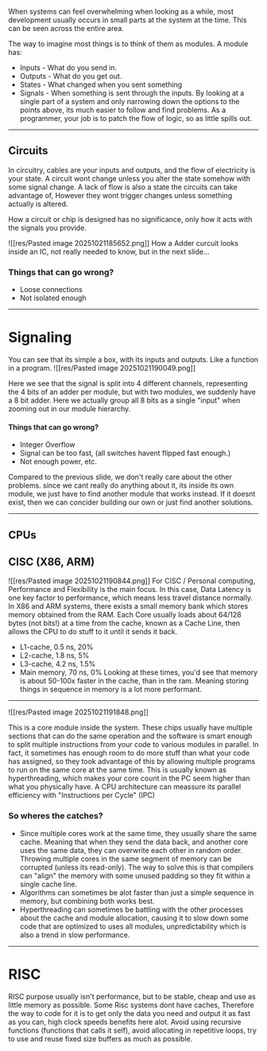 When systems can feel overwhelming when looking as a while, most development usually occurs in small parts at the system at the time.
This can be seen across the entire area.

The way to imagine most things is to think of them as modules.
A module has:
- Inputs - What do you send in.
- Outputs - What do you get out.
- States - What changed when you sent something
- Signals - When something is sent through the inputs.
By looking at a single part of a system and only narrowing down the options to the points above, its much easier to follow and find problems.
As a programmer, your job is to patch the flow of logic, so as little spills out.

---

## Circuits

In circuitry, cables are your inputs and outputs, and the flow of electricity is your state.
A circuit wont change unless you alter the state somehow with some signal change.
A lack of flow is also a state the circuits can take advantage of, 
However they wont trigger changes unless something actually is altered.

How a circuit or chip is designed has no significance, only how it acts with the signals you provide.

![[res/Pasted image 20251021185652.png]] 
How a Adder curcuit looks inside an IC, not really needed to know, but in the next slide...

### Things that can go wrong?
- Loose connections
- Not isolated enough


---

# Signaling

You can see that its simple a box, with its inputs and outputs. Like a function in a program.
![[res/Pasted image 20251021190049.png]]

Here we see that the signal is split into 4 different channels, representing the 4 bits of an adder per module, but with two modules, we suddenly have a 8 bit adder.
Here we actually group all 8 bits as a single "input" when zooming out in our module hierarchy.
#### Things that can go wrong?

- Integer Overflow
- Signal can be too fast, (all switches havent flipped fast enough.)
- Not enough power, etc.

Compared to the previous slide, we don't really care about the other problems. since we cant really do anything about it, its inside its own module, we just have to find another module that works instead. If it doesnt exist, then we can concider building our own or just find another solutions.

---

## CPUs
## CISC (X86, ARM)
![[res/Pasted image 20251021190844.png]]
For CISC / Personal computing, Performance and Flexibility is the main focus.
In this case, Data Latency is one key factor to performance, which means less travel distance normally.
In X86 and ARM systems, there exists a small memory bank which stores memory obtained from the RAM. 
Each Core usually loads about 64/128 bytes (not bits!) at a time from the cache, known as a Cache Line, then allows the CPU to do stuff to it until it sends it back.
- L1-cache, 0.5 ns, 20%
- L2-cache, 1.8 ns, 5%
- L3-cache, 4.2 ns, 1.5%
- Main memory, 70 ns, 0%
Looking at these times, you'd see that memory is about 50-100x faster in the cache, than in the ram. Meaning storing things in sequence in memory is a lot more performant.
---
![[res/Pasted image 20251021191848.png]]

This is a core module inside the system. These chips usually have multiple sections that can do the same operation and the software is smart enough to split multiple instructions from your code to various modules in parallel. 
In fact, it sometimes has enough room to do more stuff than what your code has assigned, so they took advantage of this by allowing multiple programs to run on the same core at the same time. 
This is usually known as hyperthreading, which makes your core count in the PC seem higher than what you physically have.
A CPU architecture can meassure its parallel efficiency with "Instructions per Cycle" (IPC)
### So wheres the catches?
- Since multiple cores work at the same time, they usually share the same cache.
  Meaning that when they send the data back, and another core uses the same data, they can overwrite each other in random order.
  Throwing multiple cores in the same segment of memory can be corrupted (unless its read-only). The way to solve this is that compilers can "align" the memory with some unused padding so they fit within a single cache line.
- Algorithms can sometimes be alot faster than just a simple sequence in memory, but combining both works best.
- Hyperthreading can sometimes be battling with the other processes about the cache and module allocation, causing it to slow down some code that are optimized to uses all modules, unpredictability which is also a trend in slow performance.

---
# RISC

RISC purpose usually isn't performance, but to be stable, cheap and use as little memory as possible.
Some Risc systems dont have caches,
Therefore the way to code for it is to get only the data you need and output it as fast as you can, high clock speeds benefits here alot.
Avoid using recursive functions (functions that calls it self), avoid allocating in repetitive loops, try to use and reuse fixed size buffers as much as possible.

